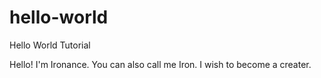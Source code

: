 # hello-world
Hello World Tutorial

Hello! I'm Ironance. 
You can also call me Iron.
I wish to become a creater.
